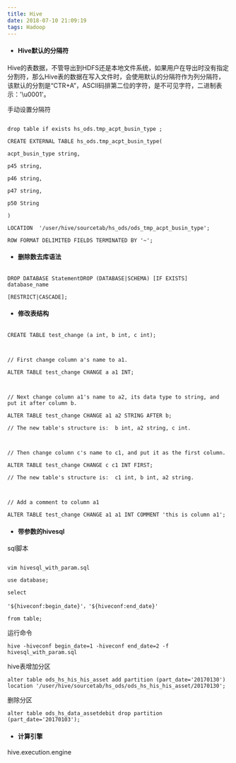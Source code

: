 ```yaml
---
title: Hive
date: 2018-07-10 21:09:19
tags: Hadoop
---
```

- #### Hive默认的分隔符

Hive的表数据，不管导出到HDFS还是本地文件系统，如果用户在导出时没有指定分割符，那么Hive表的数据在写入文件时，会使用默认的分隔符作为列分隔符，该默认的分割是“CTR+A”，ASCII码排第二位的字符，是不可见字符，二进制表示：'\u0001'。

手动设置分隔符
```
drop table if exists hs_ods.tmp_acpt_busin_type ;
CREATE EXTERNAL TABLE hs_ods.tmp_acpt_busin_type(
acpt_busin_type string,
p45 string,
p46 string,
p47 string,
p50 String
)
LOCATION  '/user/hive/sourcetab/hs_ods/ods_tmp_acpt_busin_type';
ROW FORMAT DELIMITED FIELDS TERMINATED BY '~';
```
- #### 删除数去库语法
```
DROP DATABASE StatementDROP (DATABASE|SCHEMA) [IF EXISTS] database_name 
[RESTRICT|CASCADE];
```
- #### 修改表结构
```
CREATE TABLE test_change (a int, b int, c int);
 
// First change column a's name to a1.
ALTER TABLE test_change CHANGE a a1 INT;
 
// Next change column a1's name to a2, its data type to string, and put it after column b.
ALTER TABLE test_change CHANGE a1 a2 STRING AFTER b;
// The new table's structure is:  b int, a2 string, c int.
 
// Then change column c's name to c1, and put it as the first column.
ALTER TABLE test_change CHANGE c c1 INT FIRST;
// The new table's structure is:  c1 int, b int, a2 string.
 
// Add a comment to column a1
ALTER TABLE test_change CHANGE a1 a1 INT COMMENT 'this is column a1';
```

- #### 带参数的hivesql

sql脚本
```
vim hivesql_with_param.sql
use database;
select 
'${hiveconf:begin_date}'，'${hiveconf:end_date}'
from table;
```
运行命令

    hive -hiveconf begin_date=1 -hiveconf end_date=2 -f hivesql_with_param.sql

hive表增加分区

    alter table ods_hs_his_his_asset add partition (part_date='20170130') location '/user/hive/sourcetab/hs_ods/ods_hs_his_his_asset/20170130'; 

删除分区

    alter table ods_hs_data_assetdebit drop partition (part_date='20170103');

- #### 计算引擎 
hive.execution.engine